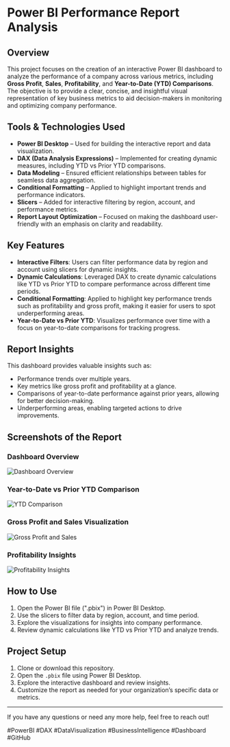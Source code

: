 # Power BI Performance Report Analysis

## Overview

This project focuses on the creation of an interactive Power BI dashboard to analyze the performance of a company across various metrics, including **Gross Profit**, **Sales**, **Profitability**, and **Year-to-Date (YTD) Comparisons**. The objective is to provide a clear, concise, and insightful visual representation of key business metrics to aid decision-makers in monitoring and optimizing company performance.

## Tools & Technologies Used
- **Power BI Desktop** – Used for building the interactive report and data visualization.
- **DAX (Data Analysis Expressions)** – Implemented for creating dynamic measures, including YTD vs Prior YTD comparisons.
- **Data Modeling** – Ensured efficient relationships between tables for seamless data aggregation.
- **Conditional Formatting** – Applied to highlight important trends and performance indicators.
- **Slicers** – Added for interactive filtering by region, account, and performance metrics.
- **Report Layout Optimization** – Focused on making the dashboard user-friendly with an emphasis on clarity and readability.

## Key Features
- **Interactive Filters**: Users can filter performance data by region and account using slicers for dynamic insights.
- **Dynamic Calculations**: Leveraged DAX to create dynamic calculations like YTD vs Prior YTD to compare performance across different time periods.
- **Conditional Formatting**: Applied to highlight key performance trends such as profitability and gross profit, making it easier for users to spot underperforming areas.
- **Year-to-Date vs Prior YTD**: Visualizes performance over time with a focus on year-to-date comparisons for tracking progress.

## Report Insights
This dashboard provides valuable insights such as:
- Performance trends over multiple years.
- Key metrics like gross profit and profitability at a glance.
- Comparisons of year-to-date performance against prior years, allowing for better decision-making.
- Underperforming areas, enabling targeted actions to drive improvements.

## Screenshots of the Report

### Dashboard Overview
![Dashboard Overview](images/dashboard-overview.png)

### Year-to-Date vs Prior YTD Comparison
![YTD Comparison](images/ytd-comparison.png)

### Gross Profit and Sales Visualization
![Gross Profit and Sales](images/gross-profit-sales.png)

### Profitability Insights
![Profitability Insights](images/profitability-insights.png)

## How to Use
1. Open the Power BI file (".pbix") in Power BI Desktop.
2. Use the slicers to filter data by region, account, and time period.
3. Explore the visualizations for insights into company performance.
4. Review dynamic calculations like YTD vs Prior YTD and analyze trends.

## Project Setup
1. Clone or download this repository.
2. Open the `.pbix` file using Power BI Desktop.
3. Explore the interactive dashboard and review insights.
4. Customize the report as needed for your organization’s specific data or metrics.

---

If you have any questions or need any more help, feel free to reach out!

#PowerBI #DAX #DataVisualization #BusinessIntelligence #Dashboard #GitHub
